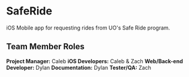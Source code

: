 # SafeRide
iOS Mobile app for requesting rides from UO's Safe Ride program.

## Team Member Roles
**Project Manager:** Caleb
**iOS Developers:** Caleb & Zach
**Web/Back-end Developer:** Dylan
**Documentation:** Dylan
**Tester/QA:** Zach
